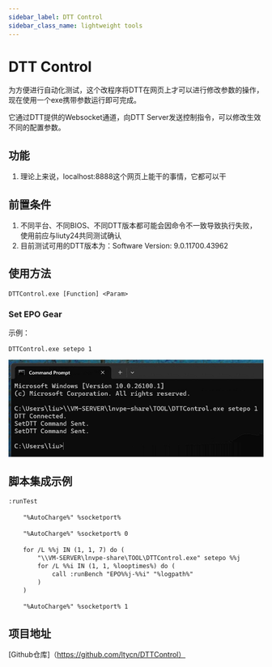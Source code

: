 ```yaml
---
sidebar_label: DTT Control
sidebar_class_name: lightweight tools
---
```


# DTT Control

为方便进行自动化测试，这个改程序将DTT在网页上才可以进行修改参数的操作，现在使用一个exe携带参数运行即可完成。

它通过DTT提供的Websocket通道，向DTT Server发送控制指令，可以修改生效不同的配置参数。

## 功能

1. 理论上来说，localhost:8888这个网页上能干的事情，它都可以干

## 前置条件

1. 不同平台、不同BIOS、不同DTT版本都可能会因命令不一致导致执行失败，使用前应与liuty24共同测试确认
2. 目前测试可用的DTT版本为：Software Version: 9.0.11700.43962

## 使用方法


```
DTTControl.exe [Function] <Param>
```

### Set EPO Gear

示例：
```
DTTControl.exe setepo 1
```
![](./DTTControl/example.png)

## 脚本集成示例

```
:runTest

    "%AutoCharge%" %socketport%

    "%AutoCharge%" %socketport% 0

    for /L %%j IN (1, 1, 7) do (
        "\\VM-SERVER\lnvpe-share\TOOL\DTTControl.exe" setepo %%j
        for /L %%i IN (1, 1, %looptimes%) do (
            call :runBench "EPO%%j-%%i" "%logpath%"
        )
    )

    "%AutoCharge%" %socketport% 1
```

## 项目地址

[Github仓库]（https://github.com/ltycn/DTTControl）